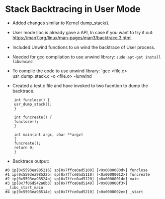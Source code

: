 # Stack Backtracing in User Mode
- Added changes similar to Kernel dump_stack().

- User mode libc is already gave a API, In case if you want to try it out: https://man7.org/linux/man-pages/man3/backtrace.3.html

- Included Unwind functions to un wind the backtrace of User process.

- Needed for gcc compilation to use unwind library: `sudo apt-get install libunwind`

- To compile the code to use unwind library: `gcc <file.c> usr_dump_stack.c -o <file.o> -lunwind

- Created a test.c file and have invoked to two fucntion to dump the backtrace.

```
	int funclose() {
   	usr_dump_stack();
	}

	int funcreate() {
   	funclose();
	}

	int main(int argc, char **argv)
	{
   	funcreate();
   	return 0;
	}
```
- Backtrace output:

```
#0 ip[0x5593ea985216] sp[0x7ffce0ad5100] [<0x0000000d>] funclose
#1 ip[0x5593ea98522b] sp[0x7ffce0ad5110] [<0x00000012>] funcreate
#2 ip[0x5593ea98524b] sp[0x7ffce0ad5120] [<0x0000001d>] main
#3 ip[0x7f06d542a0b3] sp[0x7ffce0ad5140] [<0x000000f3>] __libc_start_main
#4 ip[0x5593ea98514e] sp[0x7ffce0ad5210] [<0x0000002e>] _start
```